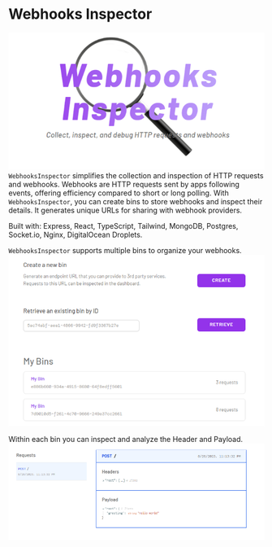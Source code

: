 # Webhooks Inspector

![Logo](./logo.png)
`WebhooksInspector` simplifies the collection and inspection of HTTP requests and webhooks. Webhooks are HTTP requests sent by apps following events, offering efficiency compared to short or long polling. With `WebhooksInspector`, you can create bins to store webhooks and inspect their details. It generates unique URLs for sharing with webhook providers.


Built with: Express, React, TypeScript, Tailwind, MongoDB, Postgres, Socket.io, Nginx, DigitalOcean Droplets.

`WebhooksInspector` supports multiple bins to organize your webhooks.
![interface](./interface.png)

Within each bin you can inspect and analyze the Header and Payload.
![webhook_details](./webhook_details.png)